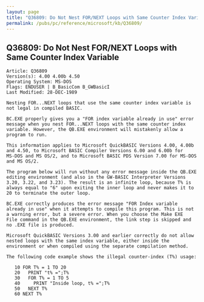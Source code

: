 ```yaml
---
layout: page
title: "Q36809: Do Not Nest FOR/NEXT Loops with Same Counter Index Variable"
permalink: /pubs/pc/reference/microsoft/kb/Q36809/
---
```


## Q36809: Do Not Nest FOR/NEXT Loops with Same Counter Index Variable

	Article: Q36809
	Version(s): 4.00 4.00b 4.50
	Operating System: MS-DOS
	Flags: ENDUSER | B_BasicCom B_GWBasicI
	Last Modified: 28-DEC-1989
	
	Nesting FOR...NEXT loops that use the same counter index variable is
	not legal in compiled BASIC.
	
	BC.EXE properly gives you a "FOR index variable already in use" error
	message when you nest FOR...NEXT loops with the same counter index
	variable. However, the QB.EXE environment will mistakenly allow a
	program to run.
	
	This information applies to Microsoft QuickBASIC Versions 4.00, 4.00b
	and 4.50, to Microsoft BASIC Compiler Versions 6.00 and 6.00b for
	MS-DOS and MS OS/2, and to Microsoft BASIC PDS Version 7.00 for MS-DOS
	and MS OS/2.
	
	The program below will run without any error message inside the QB.EXE
	editing environment (and also in the GW-BASIC Interpreter Versions
	3.20, 3.22, and 3.23). The result is an infinite loop, because T% is
	always equal to "6" upon exiting the inner loop and never makes it to
	20 to terminate the outer loop.
	
	BC.EXE correctly produces the error message "FOR Index variable
	already in use" when it attempts to compile this program. This is not
	a warning error, but a severe error. When you choose the Make EXE
	File command in the QB.EXE environment, the link step is skipped and
	no .EXE file is produced.
	
	Microsoft QuickBASIC Versions 3.00 and earlier correctly do not allow
	nested loops with the same index variable, either inside the
	environment or when compiled using the separate compilation method.
	
	The following code example shows the illegal counter-index (T%) usage:
	
	   10 FOR T% = 1 TO 20
	   20   PRINT "t% =";T%
	   30   FOR T% = 1 TO 5
	   40     PRINT "Inside loop, t% =";T%
	   50   NEXT T%
	   60 NEXT T%
